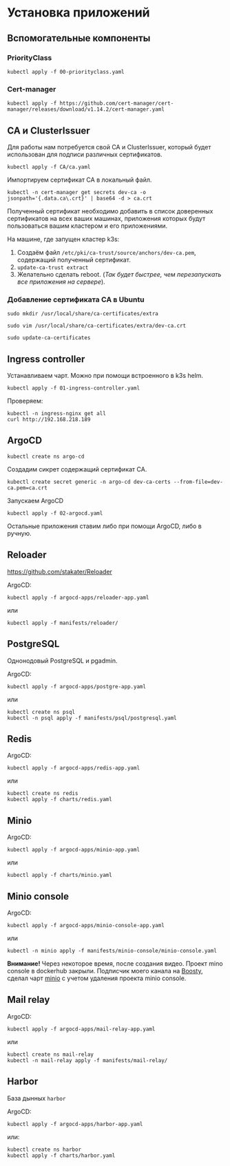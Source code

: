# Установка приложений

## Вспомогательные компоненты

### PriorityClass

```shell
kubectl apply -f 00-priorityclass.yaml
```

### Cert-manager

```shell
kubectl apply -f https://github.com/cert-manager/cert-manager/releases/download/v1.14.2/cert-manager.yaml
```

## CA и ClusterIssuer

Для работы нам потребуется свой CA и ClusterIssuer, который будет использован для подписи различных сертификатов.

```shell
kubectl apply -f CA/ca.yaml
```

Импортируем сертификат CA в локальный файл.

```shell
kubectl -n cert-manager get secrets dev-ca -o jsonpath='{.data.ca\.crt}' | base64 -d > ca.crt
```

Полученный сертификат необходимо добавить в список доверенных сертификатов на всех ваших машинах,
приложения которых будут пользоваться вашим кластером и его приложениями.

На машине, где запущен кластер k3s:

1. Создаём файл `/etc/pki/ca-trust/source/anchors/dev-ca.pem`, содержащий полученный сертификат.
2. `update-ca-trust extract`
3. Желательно сделать reboot. (*Так будет быстрее, чем перезапускать все приложения на сервере*).

### Добавление сертификата CA в Ubuntu

```shell
sudo mkdir /usr/local/share/ca-certificates/extra
```

```shell
sudo vim /usr/local/share/ca-certificates/extra/dev-ca.crt
```

```shell
sudo update-ca-certificates
```

## Ingress controller

Устанавливаем чарт. Можно при помощи встроенного в k3s helm.

```shell
kubectl apply -f 01-ingress-controller.yaml
```

Проверяем:

```shell
kubectl -n ingress-nginx get all
curl http://192.168.218.189
```

## ArgoCD

```shell
kubectl create ns argo-cd
```

Создадим сикрет содержащий сертификат CA.

```shell
kubectl create secret generic -n argo-cd dev-ca-certs --from-file=dev-ca.pem=ca.crt
```

Запускаем ArgoCD

```shell
kubectl apply -f 02-argocd.yaml
```

Остальные приложения ставим либо при помощи ArgoCD, либо в ручную.

## Reloader

https://github.com/stakater/Reloader

ArgoCD:

```shell
kubectl apply -f argocd-apps/reloader-app.yaml
```

или

```shell
kubectl apply -f manifests/reloader/
```

## PostgreSQL

Однонодовый PostgreSQL и pgadmin.

ArgoCD:

```shell
kubectl apply -f argocd-apps/postgre-app.yaml
```

или

```shell
kubectl create ns psql
kubectl -n psql apply -f manifests/psql/postgresql.yaml
```

## Redis

ArgoCD:

```shell
kubectl apply -f argocd-apps/redis-app.yaml
```

или

```shell
kubectl create ns redis
kubectl apply -f charts/redis.yaml
```

## Minio

ArgoCD:

```shell
kubectl apply -f argocd-apps/minio-app.yaml
```

или

```shell
kubectl apply -f charts/minio.yaml
```

## Minio console

ArgoCD:

```shell
kubectl apply -f argocd-apps/minio-console-app.yaml
```

или

```shell
kubectl -n minio apply -f manifests/minio-console/minio-console.yaml
```

**Внимание!** Через некоторое время, после создания видео. Проект mino console в dockerhub закрыли.
Подписчик моего канала на [Boosty](https://boosty.to/bigkaa), сделал чарт
[minio](charts/minio-after-delete-console.yaml) с учетом удаления проекта minio console.

## Mail relay

ArgoCD:

```shell
kubectl apply -f argocd-apps/mail-relay-app.yaml
```

или

```shell
kubectl create ns mail-relay
kubectl -n mail-relay apply -f manifests/mail-relay/
```

## Harbor

База дынных `harbor`

ArgoCD:

```shell
kubectl apply -f argocd-apps/harbor-app.yaml
```

или:

```shell
kubectl create ns harbor
kubectl apply -f charts/harbor.yaml
```
